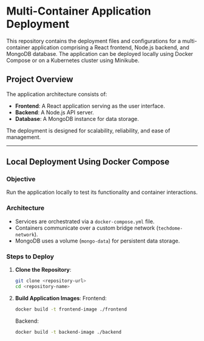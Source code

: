# Multi-Container Application Deployment

This repository contains the deployment files and configurations for a multi-container application comprising a React frontend, Node.js backend, and MongoDB database. The application can be deployed locally using Docker Compose or on a Kubernetes cluster using Minikube.

## Project Overview

The application architecture consists of:
- **Frontend**: A React application serving as the user interface.
- **Backend**: A Node.js API server.
- **Database**: A MongoDB instance for data storage.

The deployment is designed for scalability, reliability, and ease of management.

---

## Local Deployment Using Docker Compose

### Objective
Run the application locally to test its functionality and container interactions.

### Architecture
- Services are orchestrated via a `docker-compose.yml` file.
- Containers communicate over a custom bridge network (`techdome-network`).
- MongoDB uses a volume (`mongo-data`) for persistent data storage.

### Steps to Deploy
1. **Clone the Repository**:
   ```bash
   git clone <repository-url>
   cd <repository-name>

2. **Build Application Images**:
   Frontend:
   ```bash
   docker build -t frontend-image ./frontend
   ```
   Backend:
   ```bash
   docker build -t backend-image ./backend
```
